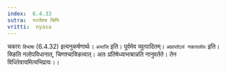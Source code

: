 ```yaml
---
index:  6.4.33
sutra:  भञ्जेश्च चिणि
vritti:  nyasa
---
```


चकारः `विभाषा` (6.4.32) इत्यनुकर्षणार्थः। `अभाजि` इति। पूर्वमेव व्युत्पादितम्।
`अप्राप्तोऽयं नकारलोपः` इति। क्ङिति नलोपविधानात्, चिणश्चाक्ङित्वात्। अतः प्रतिषेध्याभाबान्नति नानुवर्तते। तेन विधिरेवायमित्यभिप्रायः।।

